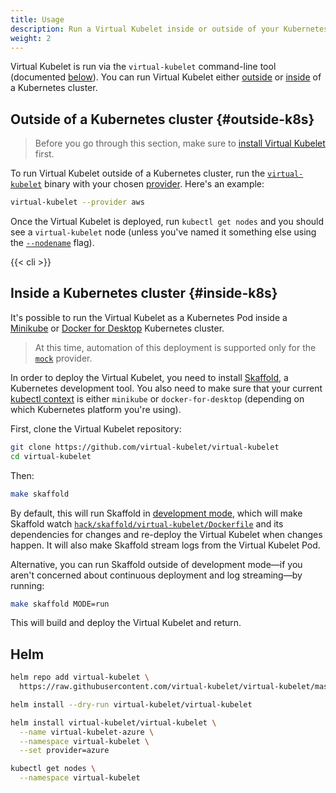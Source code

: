 ```yaml
---
title: Usage
description: Run a Virtual Kubelet inside or outside of your Kubernetes cluster
weight: 2
---
```


Virtual Kubelet is run via the `virtual-kubelet` command-line tool (documented [below](#virtual-kubelet-cli)). You can run Virtual Kubelet either [outside](#outside-k8s) or [inside](#inside-k8s) of a Kubernetes cluster.

## Outside of a Kubernetes cluster {#outside-k8s}

> Before you go through this section, make sure to [install Virtual Kubelet](../setup) first.

To run Virtual Kubelet outside of a Kubernetes cluster, run the [`virtual-kubelet`](#virtual-kubelet-cli) binary with your chosen [provider](../providers). Here's an example:

```bash
virtual-kubelet --provider aws
```

Once the Virtual Kubelet is deployed, run `kubectl get nodes` and you should see a `virtual-kubelet` node (unless you've named it something else using the [`--nodename`](#virtual-kubelet-cli) flag).

<!-- The CLI docs are generated using the shortcode in layouts/shortcodes/cli.html
and the YAML config in data/cli.yaml
-->
{{< cli >}}

## Inside a Kubernetes cluster {#inside-k8s}

It's possible to run the Virtual Kubelet as a Kubernetes Pod inside a [Minikube](https://kubernetes.io/docs/setup/minikube/) or [Docker for Desktop](https://docs.docker.com/docker-for-windows/kubernetes/) Kubernetes cluster.

> At this time, automation of this deployment is supported only for the [`mock`](https://github.com/virtual-kubelet/virtual-kubelet/tree/master/providers/mock) provider.

In order to deploy the Virtual Kubelet, you need to install [Skaffold](https://skaffold.dev/), a Kubernetes development tool. You also need to make sure that your current [kubectl context](https://kubernetes.io/docs/tasks/access-application-cluster/configure-access-multiple-clusters/) is either `minikube` or `docker-for-desktop` (depending on which Kubernetes platform you're using).

First, clone the Virtual Kubelet repository:

```bash
git clone https://github.com/virtual-kubelet/virtual-kubelet
cd virtual-kubelet
```

Then:

```bash
make skaffold
```

By default, this will run Skaffold in [development mode](https://github.com/GoogleContainerTools/skaffold#skaffold-dev), which will make Skaffold watch [`hack/skaffold/virtual-kubelet/Dockerfile`](https://github.com/virtual-kubelet/virtual-kubelet/blob/master/hack/skaffold/virtual-kubelet/Dockerfile) and its dependencies for changes and re-deploy the Virtual Kubelet when changes happen. It will also make Skaffold stream logs from the Virtual Kubelet Pod.

Alternative, you can run Skaffold outside of development mode—if you aren't concerned about continuous deployment and log streaming—by running:

```bash
make skaffold MODE=run
```

This will build and deploy the Virtual Kubelet and return.

## Helm

```bash
helm repo add virtual-kubelet \
  https://raw.githubusercontent.com/virtual-kubelet/virtual-kubelet/master/charts
```

```bash
helm install --dry-run virtual-kubelet/virtual-kubelet
```

```bash
helm install virtual-kubelet/virtual-kubelet \
  --name virtual-kubelet-azure \
  --namespace virtual-kubelet \
  --set provider=azure
```

```bash
kubectl get nodes \
  --namespace virtual-kubelet
```
